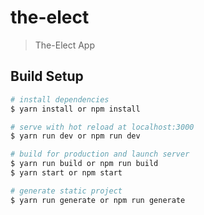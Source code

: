 # the-elect

> The-Elect App

## Build Setup

``` bash
# install dependencies
$ yarn install or npm install

# serve with hot reload at localhost:3000
$ yarn run dev or npm run dev

# build for production and launch server
$ yarn run build or npm run build
$ yarn start or npm start

# generate static project
$ yarn run generate or npm run generate
```
